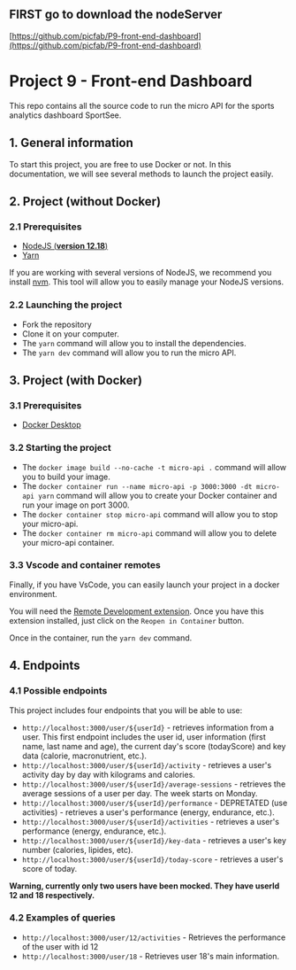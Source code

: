 ## FIRST go to download the nodeServer

[https://github.com/picfab/P9-front-end-dashboard](https://github.com/picfab/P9-front-end-dashboard)

# Project 9 - Front-end Dashboard

This repo contains all the source code to run the micro API for the sports analytics dashboard SportSee.

## 1. General information

To start this project, you are free to use Docker or not. In this documentation, we will see several methods to launch the project easily.

## 2. Project (**without Docker**)

### 2.1 Prerequisites

- [NodeJS (**version 12.18**)](https://nodejs.org/en/)
- [Yarn](https://yarnpkg.com/)

If you are working with several versions of NodeJS, we recommend you install [nvm](https://github.com/nvm-sh/nvm). This tool will allow you to easily manage your NodeJS versions.

### 2.2 Launching the project

- Fork the repository
- Clone it on your computer.
- The `yarn` command will allow you to install the dependencies.
- The `yarn dev` command will allow you to run the micro API.


## 3. Project (**with Docker**)

### 3.1 Prerequisites

- [Docker Desktop](https://www.docker.com/products/docker-desktop)

### 3.2 Starting the project

- The `docker image build --no-cache -t micro-api .` command will allow you to build your image.
- The `docker container run --name micro-api -p 3000:3000 -dt micro-api yarn` command will allow you to create your Docker container and run your image on port 3000.
- The `docker container stop micro-api` command will allow you to stop your micro-api.
- The `docker container rm micro-api` command will allow you to delete your micro-api container.

### 3.3 Vscode and container remotes

Finally, if you have VsCode, you can easily launch your project in a docker environment.

You will need the [Remote Development extension](https://marketplace.visualstudio.com/items?itemName=ms-vscode-remote.vscode-remote-extensionpack). Once you have this extension installed, just click on the `Reopen in Container` button.

Once in the container, run the `yarn dev` command.

## 4. Endpoints

### 4.1 Possible endpoints

This project includes four endpoints that you will be able to use:

- `http://localhost:3000/user/${userId}` - retrieves information from a user. This first endpoint includes the user id, user information (first name, last name and age), the current day's score (todayScore) and key data (calorie, macronutrient, etc.).
- `http://localhost:3000/user/${userId}/activity` - retrieves a user's activity day by day with kilograms and calories.
- `http://localhost:3000/user/${userId}/average-sessions` - retrieves the average sessions of a user per day. The week starts on Monday.
- `http://localhost:3000/user/${userId}/performance` - DEPRETATED (use activities) - retrieves a user's performance (energy, endurance, etc.).
- `http://localhost:3000/user/${userId}/activities` - retrieves a user's performance (energy, endurance, etc.).
- `http://localhost:3000/user/${userId}/key-data` - retrieves a user's key number (calories, lipides, etc).
- `http://localhost:3000/user/${userId}/today-score` - retrieves a user's score of today.


**Warning, currently only two users have been mocked. They have userId 12 and 18 respectively.**

### 4.2 Examples of queries

- `http://localhost:3000/user/12/activities` - Retrieves the performance of the user with id 12
- `http://localhost:3000/user/18` - Retrieves user 18's main information.

